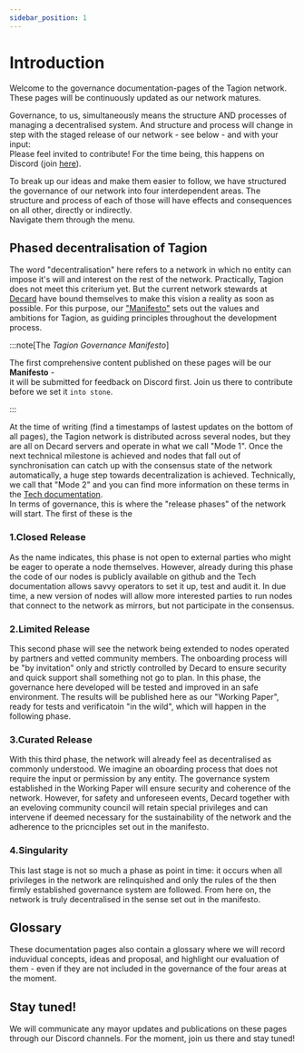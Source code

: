 ```yaml
---
sidebar_position: 1
---
```


# Introduction

Welcome to the governance documentation-pages of the Tagion network.    
These pages will be continuously updated as our network matures. 

Governance, to us, simultaneously means the structure AND processes of managing a decentralised system.
And structure and process will change in step with the staged release of our network - see below - and with your input:   
Please feel invited to contribute! For the time being, this happens on Discord (join [here](https://discord.gg/wE4AA64a)).

To break up our ideas and make them easier to follow, we have structured the governance of our network into four interdependent areas. 
The structure and process of each of those will have effects and consequences on all other, directly or indirectly.  
Navigate them through the menu. 

## Phased decentralisation of Tagion
The word "decentralisation" here refers to a network in which no entity can impose it's will and interest on the rest of the network.
Practically, Tagion does not meet this criterium yet. But the current network stewards at  [Decard](https://www.tagion.org/about/) have bound themselves to make this vision a reality as soon as possible.
For this purpose, our ["Manifesto"](./manifesto) sets out the values and ambitions for Tagion, as guiding principles throughout the development process. 

:::note[The _Tagion Governance Manifesto_]

The first comprehensive content published on these pages will be our **Manifesto** -   
it will be submitted for feedback on Discord first. Join us there to contribute before we set it `into stone`.

:::

At the time of writing (find a timestamps of lastest updates on the bottom of all pages), the Tagion network is distributed across several nodes, but they are all on Decard servers and operate in what we call "Mode 1". Once the next technical milestone is achieved and nodes that fall out of synchronisation can catch up with the consensus state of the network automatically, a huge step towards decentralization is achieved. Technically, we call that "Mode 2" and you can find more information on these terms in the [Tech documentation](https://docs.tagion.org/tech/architecture/network_modes).  
In terms of governance, this is where the "release phases" of the network will start. The first of these is the 

### 1.Closed Release

As the name indicates, this phase is not open to external parties who might be eager to operate a node themselves. However, already during this phase the code of our nodes is publicly available on github and the Tech documentation allows savvy operators to set it up, test and audit it. In due time, a new version of nodes will allow more interested parties to run nodes that connect to the network as mirrors, but not participate in the consensus. 

### 2.Limited Release

This second phase will see the network being extended to nodes operated by partners and vetted community members. The onboarding process will be "by invitation" only and strictly controlled by Decard to ensure security and quick support shall something not go to plan. In this phase, the governance here developed will be tested and improved in an safe environment. The results will be published here as our "Working Paper", ready for tests and verificatoin "in the wild", which will happen in the following phase.

### 3.Curated Release

With this third phase, the network will already feel as decentralised as commonly understood. We imagine an oboarding process that does not require the input or permission by any entity. The governance system established in the Working Paper will ensure security and coherence of the network. However, for safety and unforeseen events, Decard together with an eveloving community council will retain special privileges and can intervene if deemed necessary for the sustainability of the network and the adherence to the pricnciples set out in the manifesto. 

### 4.Singularity

This last stage is not so much a phase as point in time: it occurs when all privileges in the network are relinquished and only the rules of the then firmly established governance system are followed. 
From here on, the network is truly decentralised in the sense set out in the manifesto. 


## Glossary

These documentation pages also contain a glossary where we will record induvidual concepts, ideas and proposal, and highlight our evaluation of them - even if they are not included in the governance of the four areas at the moment. 

## Stay tuned!

We will communicate any mayor updates and publications on these pages through our Discord channels. For the moment, join us there and stay tuned!
